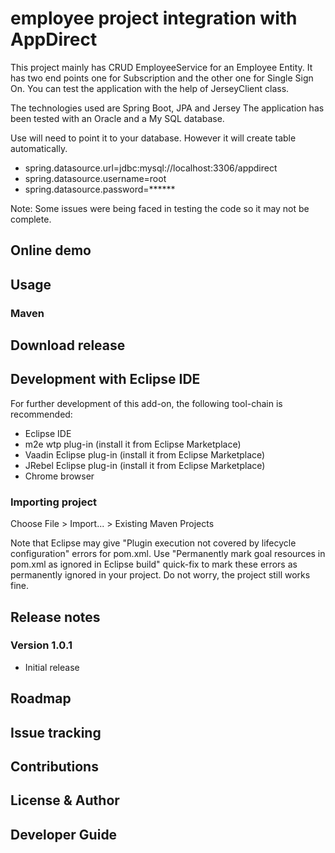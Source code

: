 # employee project integration with AppDirect

This project mainly has CRUD EmployeeService for an Employee Entity.
It has two end points one for Subscription and the other one for Single Sign On.
You can test the application with the help of JerseyClient class.

The technologies used are Spring Boot, JPA and Jersey
The application has been tested with an Oracle and a My SQL database.

Use will need to point it to your database. However it will create table automatically.
- spring.datasource.url=jdbc:mysql://localhost:3306/appdirect
- spring.datasource.username=root
- spring.datasource.password=******

Note: Some issues were being faced in testing the code so it may not be complete.


## Online demo

## Usage

### Maven

## Download release

## Development with Eclipse IDE

For further development of this add-on, the following tool-chain is recommended:
- Eclipse IDE
- m2e wtp plug-in (install it from Eclipse Marketplace)
- Vaadin Eclipse plug-in (install it from Eclipse Marketplace)
- JRebel Eclipse plug-in (install it from Eclipse Marketplace)
- Chrome browser

### Importing project

Choose File > Import... > Existing Maven Projects

Note that Eclipse may give "Plugin execution not covered by lifecycle configuration" errors for pom.xml. Use "Permanently mark goal resources in pom.xml as ignored in Eclipse build" quick-fix to mark these errors as permanently ignored in your project. Do not worry, the project still works fine. 

## Release notes

### Version 1.0.1
- Initial release

## Roadmap


## Issue tracking


## Contributions


## License & Author


## Developer Guide

